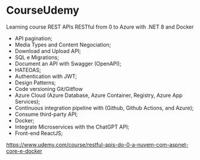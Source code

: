 # CourseUdemy
Learning course REST APIs RESTful from 0 to Azure with .NET 8 and Docker

 - API pagination;
 - Media Types and Content Negociation;
 - Download and Upload API;
 - SQL e Migrations;
 - Document an API with Swagger (OpenAPI);
 - HATEOAS;
 - Authentication with JWT;
 - Design Patterns;
 - Code versioning Git/Gitflow
 - Azure Cloud (Azure Database, Azure Container, Registry, Azure App Services);
 - Continuous integration pipeline with (Github, Github Actions, and Azure);
 - Consume third-party API;
 - Docker;
 - Integrate Microservices with the ChatGPT API;
 - Front-end ReactJS;

https://www.udemy.com/course/restful-apis-do-0-a-nuvem-com-aspnet-core-e-docker
